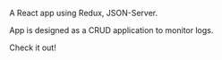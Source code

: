
A React app using Redux, JSON-Server.

App is designed as a CRUD application to monitor logs.

Check it out!
